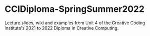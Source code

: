 # CCIDiploma-SpringSummer2022
Lecture slides, wiki and examples from Unit 4 of the Creative Coding Institute's 2021 to 2022 Diploma in Creative Computing. 
